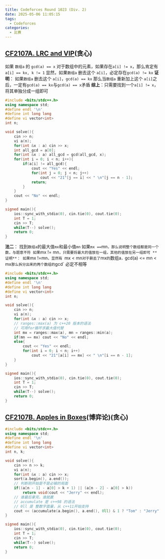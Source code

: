 ```yaml
---
title: Codeforces Round 1023 (Div. 2)
date: 2025-05-06 11:05:15
tags:
  - Codeforces
categories:
  - 比赛
---
```


## [CF2107A. LRC and VIP](https://codeforces.com/contest/2107/problem/A)(贪心)
如果 `数组a` 的 `gcd(a) == x`
对于数组中的元素，如果存在`a[i] != x`，那么肯定有 `a[i] == kx, k != 1`
显然，如果`数组a` 删去这个 `a[i]`，必定存在`gcd(a) != kx`
**证明**：
如果`数组a` 删去这个 `a[i]`，`gcd(a) == kx`
那么当`数组a` 重新加上这个 `a[i]`之后，一定有`gcd(a) == kx`与`gcd(a) == x`矛盾
**综上**：只需要找到一个`a[i] != x`，将其单独分成一组即可
```cpp
#include <bits/stdc++.h>
using namespace std;
#define endl '\n'
#define int long long
#define vi vector<int>
int n;

void solve(){
    cin >> n;
    vi a(n);
    for(int &x : a) cin >> x;
    int all_gcd = a[0];
    for(int &x : a) all_gcd = gcd(all_gcd, x);
    for(int i = 0; i < n; i++){
        if(a[i] != all_gcd){
            cout << "Yes" << endl;
            for(int j = 0; j < n; j++)
                cout << "21"[j == i] << " \n"[j == n - 1];
            return;
        }
    }
    cout << "No" << endl;
}

signed main(){
    ios::sync_with_stdio(0), cin.tie(0), cout.tie(0);
    int T = 1;
    cin >> T;
    while(T--) solve();
    return 0;
}
```
**法二**：
找到`数组a`的最大值`mx`和最小值`mn`
如果`mx ==`mn`，那么说明整个数组都是同一个数，与题意不符
如果`mx != mn` ，只需要将最大的值放在一组，其他的值放在另一组即可
**证明**：
如果 `mx !=mn`，显然有 `mx < mn`
对于删去了 `mx` 的 `数组a`，`gcd(a) <= mn < mx`
那么拆分出来的两个数组的 `gcd` 必定不相等
```cpp
#include <bits/stdc++.h>
using namespace std;
#define endl '\n'
#define int long long
#define vi vector<int>
int n;

void solve(){
    cin >> n;
    vi a(n);
    for(int &x : a) cin >> x;
    // ranges::max(a) 为 c++20 版本的语法
    // 可用for循环求最大值代替
    int mx = ranges::max(a), mn = ranges::min(a);
    if(mn == mx) cout << "No" << endl;
    else{
        cout << "Yes" << endl;
        for(int i = 0; i < n; i++)
            cout << "21"[a[i] == mx] << " \n"[i == n - 1];
    }
}

signed main(){
    ios::sync_with_stdio(0), cin.tie(0), cout.tie(0);
    int T = 1;
    cin >> T;
    while(T--) solve();
    return 0;
}
```

## [CF2107B. Apples in Boxes](https://codeforces.com/contest/2107/problem/B)(博弈论)(贪心)
```cpp
#include <bits/stdc++.h>
using namespace std;
#define endl '\n'
#define int long long
#define vi vector<int>
int n, k;

void solve(){
    cin >> n >> k;
    vi a(n);
    for(int &x : a) cin >> x;
    sort(a.begin(), a.end());
    // 判断刚开始是不是必输的局面
    if((a[n - 1] - a[0] > k + 1) || (a[n - 2] - a[0] > k))
        return void(cout << "Jerry" << endl);
    // 谁最后拿完，谁就赢
    // accumulate 是 c++98 的语法
    // 0ll 是 整数字面量，从 c++11开始支持
    cout << (accumulate(a.begin(), a.end(), 0ll) & 1 ? "Tom" : "Jerry") << endl;
}

signed main(){
    ios::sync_with_stdio(0), cin.tie(0), cout.tie(0);
    int T = 1;
    cin >> T;
    while(T--) solve();
    return 0;
}
```